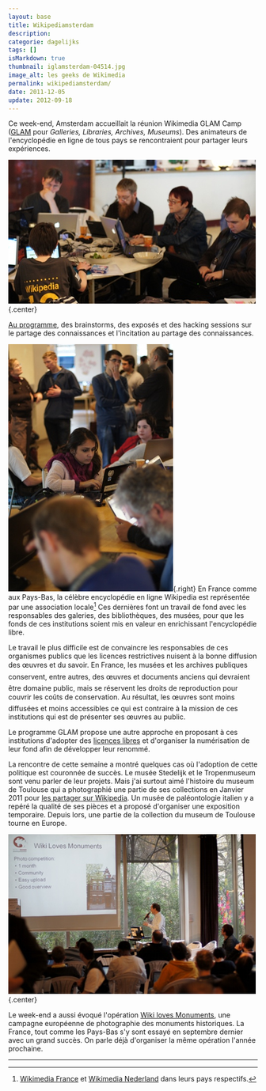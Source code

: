 ```yaml
---
layout: base
title: Wikipediamsterdam
description: 
categorie: dagelijks
tags: []
isMarkdown: true
thumbnail: iglamsterdam-04514.jpg
image_alt: les geeks de Wikimedia
permalink: wikipediamsterdam/
date: 2011-12-05
update: 2012-09-18
---
```




Ce week-end, Amsterdam accueillait la réunion Wikimedia GLAM Camp ([GLAM](http://outreach.wikimedia.org/wiki/GLAM) pour *Galleries, Libraries, Archives, Museums*). Des animateurs de l'encyclopédie en ligne de tous pays se rencontraient pour partager leurs expériences.

![les geeks de Wikimedia](iglamsterdam-04514.jpg){.center}

[Au programme](http://wmnederland.nl/2011/11/07/tweede-editie-van-het-wikimedia-glamcamp-komt-naar-amsterdam/), des brainstorms, des exposés et des hacking sessions sur le partage des connaissances et l'incitation au partage des connaissances. 

![les geeks de Wikimedia](iglamsterdam4516.jpg){.right} En France comme aux Pays-Bas, la célèbre encyclopédie en ligne Wikipedia est représentée par une association locale[^1] Ces dernières font un travail de fond avec les responsables des galeries, des bibliothèques, des musées, pour que les fonds de ces institutions soient mis en valeur en enrichissant l'encyclopédie libre.

Le travail le plus difficile est de convaincre les responsables de ces organismes publics que les licences restrictives nuisent à la bonne diffusion des œuvres et du savoir. En France, les musées et les archives publiques conservent, entre autres, des œuvres et documents anciens qui devraient être domaine public, mais se réservent les droits de reproduction pour couvrir les coûts de conservation. Au résultat, les œuvres sont moins diffusées et moins accessibles ce qui est contraire à la mission de ces institutions qui est de présenter ses œuvres au public. 

Le programme GLAM propose une autre approche en proposant à ces institutions d'adopter des [licences libres](http://fr.wikipedia.org/wiki/Licence_libre) et d'organiser la numérisation de leur fond afin de développer leur renommé. 

La rencontre de cette semaine a montré quelques cas où l'adoption de cette politique est couronnée de succès. Le musée Stedelijk et le Tropenmuseum sont venu parler de leur projets. Mais j'ai surtout aimé l'histoire du museum de Toulouse qui a photographié une partie de ses collections en Janvier 2011 pour [les partager sur Wikipedia](http://commons.wikimedia.org/wiki/Category:Collections_of_the_Mus%C3%A9um_de_Toulouse). Un musée de paléontologie italien y a repéré la qualité de ses pièces et a proposé d'organiser une exposition temporaire. Depuis lors, une partie de la collection du museum de Toulouse tourne en Europe.

<!-- HTML -->
<div style="clear:both;"></div>
<!-- / HTML -->

![présentation Wiki loves Monuments aux Pays-Bas](iglamsterdam04523.jpg){.center}

Le week-end a aussi évoqué l'opération [Wiki loves Monuments](http://www.wikilovesmonuments.eu/), une campagne européenne de photographie des monuments historiques. La France, tout comme les Pays-Bas s'y sont essayé en septembre dernier avec un grand succès. On parle déjà d'organiser la même opération l'année prochaine.

---
[^1]: [Wikimedia France](http://www.wikimedia.fr/) et [Wikimedia Nederland](http://wmnederland.nl/) dans leurs pays respectifs.